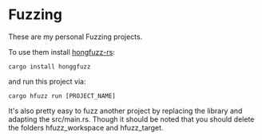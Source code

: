 # Fuzzing

These are my personal Fuzzing projects. 

To use them install [hongfuzz-rs](https://github.com/rust-fuzz/honggfuzz-rs):
```
cargo install honggfuzz
```

and run this project via:
```
cargo hfuzz run [PROJECT_NAME]
```

It's also pretty easy to fuzz another project by replacing the library and 
adapting the src/main.rs. Though it should be noted that you should delete the 
folders hfuzz_workspace and hfuzz_target.

